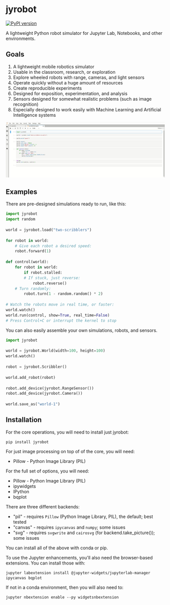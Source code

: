 # jyrobot

[![PyPI version](https://badge.fury.io/py/jyrobot.svg)](https://badge.fury.io/py/jyrobot)

A lightweight Python robot simulator for Jupyter Lab, Notebooks,
and other environments.

## Goals

1. A lightweight mobile robotics simulator
2. Usable in the classroom, research, or exploration
3. Explore wheeled robots with range, cameras, and light sensors
4. Operate quickly without a huge amount of resources
5. Create reproducible experiments
6. Designed for exposition, experimentation, and analysis
7. Sensors designed for somewhat realistic problems (such as image recognition)
8. Especially designed to work easily with Machine Learning and Artificial Intelligence systems

![A duck robot](docs/images/duck-scribbler.gif)

## Examples

There are pre-designed simulations ready to run, like this:

```python
import jyrobot
import random

world = jyrobot.load("two-scribblers")

for robot in world:
    # Give each robot a desired speed:
    robot.forward(1)

def control(world):
    for robot in world:
        if robot.stalled:
	    # If stuck, just reverse:
            robot.reverse()
	# Turn randomly:
        robot.turn(1 - random.random() * 2)

# Watch the robots move in real time, or faster:
world.watch()
world.run(control, show=True, real_time=False)
# Press Control+C or interrupt the kernel to stop
```

You can also easily assemble your own simulations, robots, and sensors.

```python
import jyrobot

world = jyrobot.World(width=100, height=100)
world.watch()

robot = jyrobot.Scribbler()

world.add_robot(robot)

robot.add_device(jyrobot.RangeSensor())
robot.add_device(jyrobot.Camera())

world.save_as("world-1")
```

## Installation

For the core operations, you will need to install just jyrobot:

```shell
pip install jyrobot
```

For just image processing on top of of the core, you will need:

* Pillow - Python Image Library (PIL)

For the full set of options, you will need:

* Pillow - Python Image Library (PIL)
* ipywidgets
* IPython
* bqplot

There are three different backends:

* "pil" - requires `Pillow` (Python Image Library, PIL), the default; best tested
* "canvas" - requires `ipycanvas` and `numpy`; some issues
* "svg" - requires `svgwrite` and `cairosvg` (for backend.take_picture()); some issues

You can install all of the above with conda or pip.

To use the Jupyter enhancements, you'll also need the browser-based
extensions. You can install those with:

```
jupyter labextension install @jupyter-widgets/jupyterlab-manager ipycanvas bqplot
```

If not in a conda environment, then you will also need to:

```
jupyter nbextension enable --py widgetsnbextension
```
